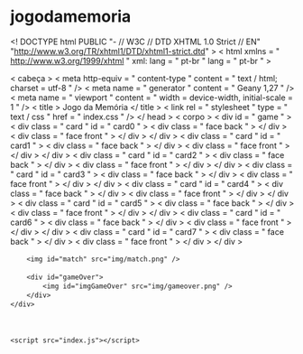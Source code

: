 # jogodamemoria
<! DOCTYPE html PUBLIC "- // W3C // DTD XHTML 1.0 Strict // EN"
	"http://www.w3.org/TR/xhtml1/DTD/xhtml1-strict.dtd" >
< html  xmlns = " http://www.w3.org/1999/xhtml " xml: lang = " pt-br " lang = " pt-br " >

< cabeça >
	< meta  http-equiv = " content-type " content = " text / html; charset = utf-8 " />
	< meta  name = " generator " content = " Geany 1,27 " />
	< meta  name = " viewport " content = " width = device-width, initial-scale = 1 " />
	< title > Jogo da Memória </ title >
	< link  rel = " stylesheet " type = " text / css " href = " index.css " />
</ head >
< corpo >
	< div  id = " game " >
		< div  class = " card " id = " card0 " >
			< div  class = " face back " > </ div >
			< div  class = " face front " > </ div >
		</ div >
		< div  class = " card " id = " card1 " >
			< div  class = " face back " > </ div >
			< div  class = " face front " > </ div >
		</ div >
		< div  class = " card " id = " card2 " >
			< div  class = " face back " > </ div >
			< div  class = " face front " > </ div >
		</ div >
		< div  class = " card " id = " card3 " >
			< div  class = " face back " > </ div >
			< div  class = " face front " > </ div >
		</ div >
		< div  class = " card " id = " card4 " >
			< div  class = " face back " > </ div >
			< div  class = " face front " > </ div >
		</ div >
		< div  class = " card " id = " card5 " >
			< div  class = " face back " > </ div >
			< div  class = " face front " > </ div >
		</ div >
		< div  class = " card " id = " card6 " >
			< div  class = " face back " > </ div >
			< div  class = " face front " > </ div >
		</ div >
		< div  class = " card " id = " card7 " >
			< div  class = " face back " > </ div >
			< div  class = " face front " > </ div >
		</ div >
		<div class="card" id="card8">
			<div class="face back"></div>
			<div class="face front"></div>
		</div>
		<div class="card" id="card9">
			<div class="face back"></div>
			<div class="face front"></div>
		</div>
		<div class="card" id="card10">
			<div class="face back"></div>
			<div class="face front"></div>
		</div>
		<div class="card" id="card11">
			<div class="face back"></div>
			<div class="face front"></div>
		</div>
		<div class="card" id="card12">
			<div class="face back"></div>
			<div class="face front"></div>
		</div>
		<div class="card" id="card13">
			<div class="face back"></div>
			<div class="face front"></div>
		</div>
		<div class="card" id="card14"> 
			<div class="face back"></div>
			<div class="face front"></div>
		</div>
		<div class="card" id="card15">
			<div class="face back"></div>
			<div class="face front"></div>
		</div>
		
		
		<img id="match" src="img/match.png" />
		
		<div id="gameOver">
			<img id="imgGameOver" src="img/gameover.png" />
		</div>
	</div>
	
	
	
	<script src="index.js"></script>
</body>
</html>
